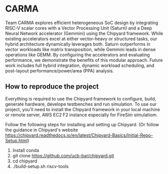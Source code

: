 # CARMA

Team CARMA explores efficient heterogeneous SoC design by integrating RISC-V scalar cores with a Vector Processing Unit (Saturn) and a Deep Neural Network accelerator (Gemmini) using the Chipyard framework. While existing accelerators excel at either vector-heavy or structured tasks, our hybrid architecture dynamically leverages both. Saturn outperforms in vector workloads like matrix transposition, while Gemmini leads in dense operations like GEMM. By configuring the accelerators and evaluating performance, we demonstrate the benefits of this modular approach. Future work includes full hybrid integration, dynamic workload scheduling, and post-layout performance/power/area (PPA) analysis.


## How to reproduce the project

Everything is required to use the Chipyard framework to configure, build, generate hardware, develope testbenches and run simulation.
To use our project, you'll need to install the Chipyard framework in your local machine or remote server, AWS EC2 F2 instance especially for FireSim simulatiom. 


Follow the following steps for installing and setting up Chipyard. (Or follow the guidance in Chipyard's website https://chipyard.readthedocs.io/en/latest/Chipyard-Basics/Initial-Repo-Setup.html)

1. Install conda
2. git clone https://github.com/ucb-bar/chipyard.git
3. cd chipyard
4. ./build-setup.sh riscv-tools

